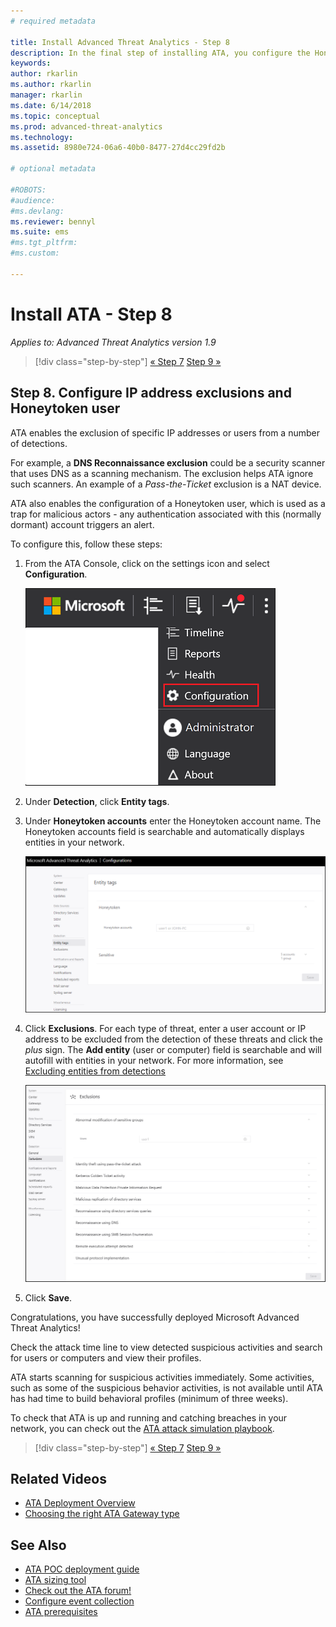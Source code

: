 ```yaml
---
# required metadata

title: Install Advanced Threat Analytics - Step 8
description: In the final step of installing ATA, you configure the Honeytoken user.
keywords:
author: rkarlin
ms.author: rkarlin
manager: rkarlin
ms.date: 6/14/2018
ms.topic: conceptual
ms.prod: advanced-threat-analytics
ms.technology:
ms.assetid: 8980e724-06a6-40b0-8477-27d4cc29fd2b

# optional metadata

#ROBOTS:
#audience:
#ms.devlang:
ms.reviewer: bennyl
ms.suite: ems
#ms.tgt_pltfrm:
#ms.custom:

---
```


# Install ATA - Step 8

*Applies to: Advanced Threat Analytics version 1.9*

> [!div class="step-by-step"]
> [« Step 7](vpn-integration-install-step.md)
> [Step 9 »](install-ata-step9-samr.md)

## Step 8. Configure IP address exclusions and Honeytoken user

ATA enables the exclusion of specific IP addresses or users from a number of detections. 

For example, a **DNS Reconnaissance exclusion** could be a security scanner that uses DNS as a scanning mechanism. The exclusion helps ATA ignore such scanners. An example of a *Pass-the-Ticket* exclusion is a NAT device.    

ATA also enables the configuration of a Honeytoken user, which is used as a trap for malicious actors - any authentication associated with this (normally dormant) account triggers an alert.

To configure this, follow these steps:

1.  From the ATA Console, click on the settings icon and select **Configuration**.

    ![ATA configuration settings](media/ATA-config-icon.png)

2.  Under **Detection**, click **Entity tags**.

2. Under **Honeytoken accounts** enter the Honeytoken account name. The Honeytoken accounts field is searchable and automatically displays entities in your network.

   ![Honeytoken](media/honeytoken.png)

3. Click **Exclusions**. For each type of threat, enter a user account or IP address to be excluded from the detection of these threats and click the *plus* sign. The **Add entity** (user or computer) field is searchable and will autofill with entities in your network. For more information, see [Excluding entities from detections](excluding-entities-from-detections.md)

   ![Exclusions](media/exclusions.png)

4.  Click **Save**.


Congratulations, you have successfully deployed Microsoft Advanced Threat Analytics!

Check the attack time line to view detected suspicious activities and search for users or computers and view their profiles.

ATA starts scanning for suspicious activities immediately. Some activities, such as some of the suspicious behavior activities, is not available until ATA has had time to build behavioral profiles (minimum of three weeks).

To check that ATA is up and running and catching breaches in your network, you can check out the [ATA attack simulation playbook](https://docs.microsoft.com/enterprise-mobility-security/solutions/ata-attack-simulation-playbook).


> [!div class="step-by-step"]
> [« Step 7](vpn-integration-install-step.md)
> [Step 9 »](install-ata-step9-samr.md)


## Related Videos
- [ATA Deployment Overview](https://channel9.msdn.com/Shows/Microsoft-Security/Overview-of-ATA-Deployment-in-10-Minutes)
- [Choosing the right ATA Gateway type](https://channel9.msdn.com/Shows/Microsoft-Security/ATA-Deployment-Choose-the-Right-Gateway-Type)


## See Also
- [ATA POC deployment guide](https://aka.ms/atapoc)
- [ATA sizing tool](https://aka.ms/atasizingtool)
- [Check out the ATA forum!](https://social.technet.microsoft.com/Forums/security/home?forum=mata)
- [Configure event collection](configure-event-collection.md)
- [ATA prerequisites](ata-prerequisites.md)

